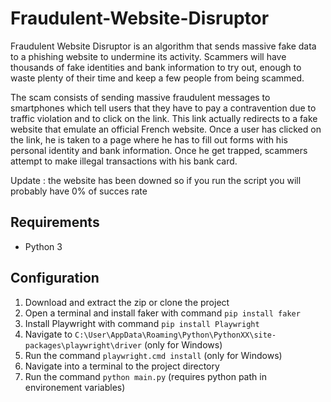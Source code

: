 # Fraudulent-Website-Disruptor

Fraudulent Website Disruptor is an algorithm that sends massive fake data to a phishing website to undermine its activity. Scammers will have thousands of fake identities and bank information to try out, enough to waste plenty of their time and keep a few people from being scammed.

The scam consists of sending massive fraudulent messages to smartphones which tell users that they have to pay a contravention due to traffic violation and to click on the link. This link actually redirects to a fake website that emulate an official French website. Once a user has clicked on the link, he is taken to a page where he has to fill out forms with his personal identity and bank information. Once he get trapped, scammers attempt to make illegal transactions with his bank card.

Update : the website has been downed so if you run the script you will probably have 0% of succes rate

## Requirements
- Python 3

## Configuration
1. Download and extract the zip or clone the project
2. Open a terminal and install faker with command `pip install faker`
3. Install Playwright with command `pip install Playwright`
4. Navigate to `C:\User\AppData\Roaming\Python\PythonXX\site-packages\playwright\driver` (only for Windows)
5. Run the command `playwright.cmd install` (only for Windows)
6. Navigate into a terminal to the project directory
7. Run the command `python main.py` (requires python path in environement variables)